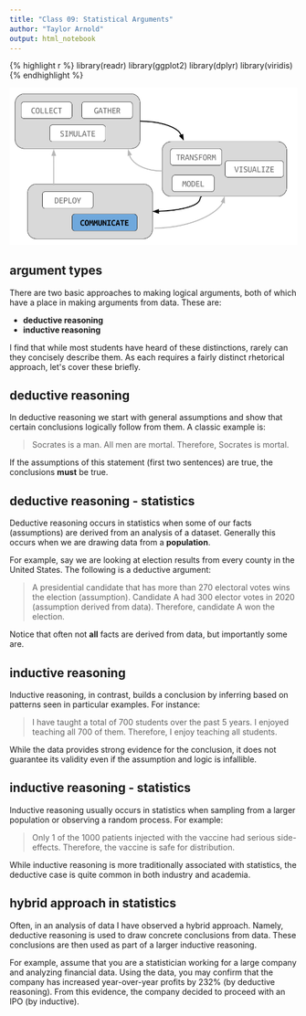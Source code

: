 ```yaml
---
title: "Class 09: Statistical Arguments"
author: "Taylor Arnold"
output: html_notebook
---
```





{% highlight r %}
library(readr)
library(ggplot2)
library(dplyr)
library(viridis)
{% endhighlight %}

![](../assets/img/data_pipeline_communicate.png)

## argument types

There are two basic approaches to making logical arguments,
both of which have a place in making arguments from data.
These are:

- **deductive reasoning**
- **inductive reasoning**

I find that while most students have heard of these distinctions,
rarely can they concisely describe them. As each requires a
fairly distinct rhetorical approach, let's cover these briefly.

## deductive reasoning

In deductive reasoning we start with general assumptions and
show that certain conclusions logically follow from them. A
classic example is:

> Socrates is a man. All men are mortal. Therefore, Socrates is
> mortal.

If the assumptions of this statement (first two sentences) are
true, the conclusions **must** be true.

## deductive reasoning - statistics

Deductive reasoning occurs in statistics when some of our
facts (assumptions) are derived from an analysis of a dataset.
Generally this occurs when we are drawing data from a **population**.

For example, say we are looking at election results from every
county in the United States. The following is a deductive argument:

> A presidential candidate that has more than 270 electoral votes
> wins the election (assumption). Candidate A had 300 elector votes
> in 2020 (assumption derived from data). Therefore, candidate A
> won the election.

Notice that often not **all** facts are derived from data, but
importantly some are.

## inductive reasoning

Inductive reasoning, in contrast, builds a conclusion by inferring
based on patterns seen in particular examples. For instance:

> I have taught a total of 700 students over the past 5 years. I
> enjoyed teaching all 700 of them. Therefore, I enjoy teaching all
> students.

While the data provides strong evidence for the conclusion, it does
not guarantee its validity even if the assumption and logic is
infallible.

## inductive reasoning - statistics

Inductive reasoning usually occurs in statistics when sampling from
a larger population or observing a random process. For example:

> Only 1 of the 1000 patients injected with the vaccine had serious
> side-effects. Therefore, the vaccine is safe for distribution.

While inductive reasoning is more traditionally associated with
statistics, the deductive case is quite common in both industry
and academia.

## hybrid approach in statistics

Often, in an analysis of data I have observed a hybrid approach.
Namely, deductive reasoning is used to draw concrete conclusions
from data. These conclusions are then used as part of a larger
inductive reasoning.

For example, assume that you are a statistician working for a large
company and analyzing financial data. Using the data, you may
confirm that the company has increased year-over-year profits by
232% (by deductive reasoning). From this evidence, the company
decided to proceed with an IPO (by inductive).






